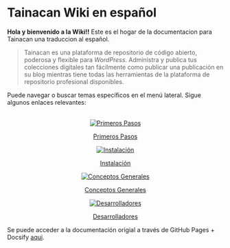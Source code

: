 # Tainacan Wiki en español

**Hola y bienvenido a la Wiki!!** Este es el hogar de la documentacion para Tainacan una traduccion al español.

> Tainacan es una plataforma de repositorio de código abierto, poderosa y flexible para _WordPress_. Administra y publica tus colecciones digitales tan fácilmente como publicar una publicación en su blog mientras tiene todas las herramientas de la plataforma de repositorio profesional disponibles.

Puede navegar o buscar temas específicos en el menú lateral. Sigue algunos enlaces relevantes:
<br>
<br>

<div class="home-row clearfix" style="text-align:center">
    <div class="home-col">
        <div class="panel home-panel">
<div class="panel-body">

[![Primeros Pasos](/_assets/images/Primeiros_passos.png ":no-zoom")](/es-mx/getting-started)

</div>
<div class="panel-heading">

[Primeros Pasos](/es-mx/getting-started)

</div>
        </div>
    </div>
    <div class="home-col">
        <div class="panel home-panel">
<div class="panel-body">

[![Instalación](/_assets/images/Instalacao_e_configuracoes.png ":no-zoom")](/es-mx/instalacao)

</div>
<div class="panel-heading">

[Instalación](/es-mx/install)

</div>
        </div>
    </div>
    <div class="home-col">
        <div class="panel home-panel">
<div class="panel-body">

[![Conceptos Generales](/_assets/images/Usando_a_plataforma.png ":no-zoom")](/es-mx/general-concepts)

</div>
<div class="panel-heading">

[Conceptos Generales](/es-mx/general-concepts)

</div>
        </div>
    </div>
    <div class="home-col">
        <div class="panel home-panel">
<div class="panel-body">

[![Desarrolladores](/_assets/images/Para_desenvolvedores.png ":no-zoom")](/es-mx/dev/)

</div>
<div class="panel-heading">

[Desarrolladores](/es-mx/dev/)

</div>
        </div>
    </div>
</div>

Se puede acceder a la documentación origial a través de GitHub Pages + Docsify [aqui](https://wiki.tainacan.org ":ignore").
